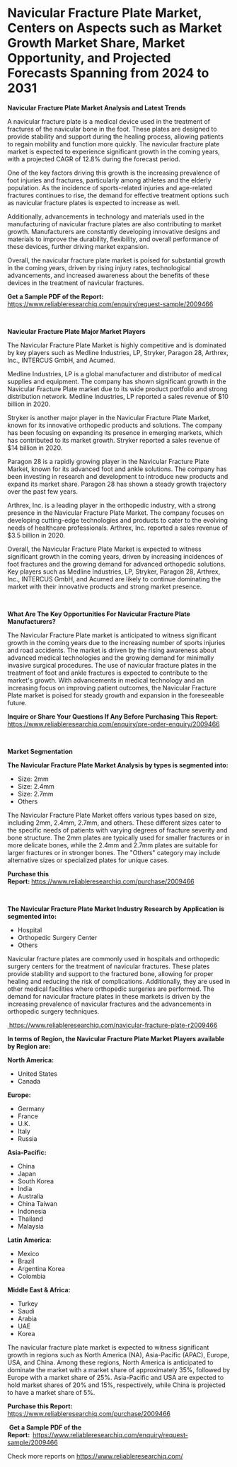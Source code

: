 <p><h1>Navicular Fracture Plate Market, Centers on Aspects such as Market Growth Market Share, Market Opportunity, and Projected Forecasts Spanning from 2024 to 2031</h1></p><p><strong>Navicular Fracture Plate Market Analysis and Latest Trends</strong></p>
<p><p>A navicular fracture plate is a medical device used in the treatment of fractures of the navicular bone in the foot. These plates are designed to provide stability and support during the healing process, allowing patients to regain mobility and function more quickly. The navicular fracture plate market is expected to experience significant growth in the coming years, with a projected CAGR of 12.8% during the forecast period.</p><p>One of the key factors driving this growth is the increasing prevalence of foot injuries and fractures, particularly among athletes and the elderly population. As the incidence of sports-related injuries and age-related fractures continues to rise, the demand for effective treatment options such as navicular fracture plates is expected to increase as well.</p><p>Additionally, advancements in technology and materials used in the manufacturing of navicular fracture plates are also contributing to market growth. Manufacturers are constantly developing innovative designs and materials to improve the durability, flexibility, and overall performance of these devices, further driving market expansion.</p><p>Overall, the navicular fracture plate market is poised for substantial growth in the coming years, driven by rising injury rates, technological advancements, and increased awareness about the benefits of these devices in the treatment of navicular fractures.</p></p>
<p><strong>Get a Sample PDF of the Report:&nbsp;</strong> <a href="https://www.reliableresearchiq.com/enquiry/request-sample/2009466">https://www.reliableresearchiq.com/enquiry/request-sample/2009466</a></p>
<p>&nbsp;</p>
<p><strong>Navicular Fracture Plate Major Market Players</strong></p>
<p><p>The Navicular Fracture Plate Market is highly competitive and is dominated by key players such as Medline Industries, LP, Stryker, Paragon 28, Arthrex, Inc., INTERCUS GmbH, and Acumed. </p><p>Medline Industries, LP is a global manufacturer and distributor of medical supplies and equipment. The company has shown significant growth in the Navicular Fracture Plate market due to its wide product portfolio and strong distribution network. Medline Industries, LP reported a sales revenue of $10 billion in 2020.</p><p>Stryker is another major player in the Navicular Fracture Plate Market, known for its innovative orthopedic products and solutions. The company has been focusing on expanding its presence in emerging markets, which has contributed to its market growth. Stryker reported a sales revenue of $14 billion in 2020.</p><p>Paragon 28 is a rapidly growing player in the Navicular Fracture Plate Market, known for its advanced foot and ankle solutions. The company has been investing in research and development to introduce new products and expand its market share. Paragon 28 has shown a steady growth trajectory over the past few years.</p><p>Arthrex, Inc. is a leading player in the orthopedic industry, with a strong presence in the Navicular Fracture Plate Market. The company focuses on developing cutting-edge technologies and products to cater to the evolving needs of healthcare professionals. Arthrex, Inc. reported a sales revenue of $3.5 billion in 2020.</p><p>Overall, the Navicular Fracture Plate Market is expected to witness significant growth in the coming years, driven by increasing incidences of foot fractures and the growing demand for advanced orthopedic solutions. Key players such as Medline Industries, LP, Stryker, Paragon 28, Arthrex, Inc., INTERCUS GmbH, and Acumed are likely to continue dominating the market with their innovative products and strong market presence.</p></p>
<p>&nbsp;</p>
<p><strong>What Are The Key Opportunities For Navicular Fracture Plate Manufacturers?</strong></p>
<p><p>The Navicular Fracture Plate market is anticipated to witness significant growth in the coming years due to the increasing number of sports injuries and road accidents. The market is driven by the rising awareness about advanced medical technologies and the growing demand for minimally invasive surgical procedures. The use of navicular fracture plates in the treatment of foot and ankle fractures is expected to contribute to the market's growth. With advancements in medical technology and an increasing focus on improving patient outcomes, the Navicular Fracture Plate market is poised for steady growth and expansion in the foreseeable future.</p></p>
<p><strong>Inquire or Share Your Questions If Any Before Purchasing This Report:</strong> <a href="https://www.reliableresearchiq.com/enquiry/pre-order-enquiry/2009466">https://www.reliableresearchiq.com/enquiry/pre-order-enquiry/2009466</a></p>
<p>&nbsp;</p>
<p><strong>Market Segmentation</strong></p>
<p><strong>The Navicular Fracture Plate Market Analysis by types is segmented into:</strong></p>
<p><ul><li>Size: 2mm</li><li>Size: 2.4mm</li><li>Size: 2.7mm</li><li>Others</li></ul></p>
<p><p>The Navicular Fracture Plate Market offers various types based on size, including 2mm, 2.4mm, 2.7mm, and others. These different sizes cater to the specific needs of patients with varying degrees of fracture severity and bone structure. The 2mm plates are typically used for smaller fractures or in more delicate bones, while the 2.4mm and 2.7mm plates are suitable for larger fractures or in stronger bones. The "Others" category may include alternative sizes or specialized plates for unique cases.</p></p>
<p><strong>Purchase this Report:&nbsp;</strong><a href="https://www.reliableresearchiq.com/purchase/2009466">https://www.reliableresearchiq.com/purchase/2009466</a></p>
<p>&nbsp;</p>
<p><strong>The Navicular Fracture Plate Market Industry Research by Application is segmented into:</strong></p>
<p><ul><li>Hospital</li><li>Orthopedic Surgery Center</li><li>Others</li></ul></p>
<p><p>Navicular fracture plates are commonly used in hospitals and orthopedic surgery centers for the treatment of navicular fractures. These plates provide stability and support to the fractured bone, allowing for proper healing and reducing the risk of complications. Additionally, they are used in other medical facilities where orthopedic surgeries are performed. The demand for navicular fracture plates in these markets is driven by the increasing prevalence of navicular fractures and the advancements in orthopedic surgery techniques.</p></p>
<p><a href="https://www.reliableresearchiq.com/navicular-fracture-plate-r2009466">&nbsp;https://www.reliableresearchiq.com/navicular-fracture-plate-r2009466</a></p>
<p><strong>In terms of Region, the Navicular Fracture Plate Market Players available by Region are:</strong></p>
<p>
    <p> <strong> North America: </strong>
        <ul>
            <li>United States</li>
            <li>Canada</li>
        </ul>
        </p> 
    <p> <strong> Europe: </strong>
        <ul>
            <li>Germany</li>
            <li>France</li>
            <li>U.K.</li>
            <li>Italy</li>
            <li>Russia</li>
        </ul>
        </p> 
    <p> <strong> Asia-Pacific: </strong>
        <ul>
            <li>China</li>
            <li>Japan</li>
            <li>South Korea</li>
            <li>India</li>
            <li>Australia</li>
            <li>China Taiwan</li>
            <li>Indonesia</li>
            <li>Thailand</li>
            <li>Malaysia</li>
        </ul>
        </p> 
    <p> <strong> Latin America: </strong>
        <ul>
            <li>Mexico</li>
            <li>Brazil</li>
            <li>Argentina Korea</li>
            <li>Colombia</li>
        </ul>
        </p> 
    <p> <strong> Middle East & Africa: </strong>
        <ul>
            <li>Turkey</li>
            <li>Saudi</li>
            <li>Arabia</li>
            <li>UAE</li>
            <li>Korea</li>
        </ul>
    </p>
    </p>
<p><p>The navicular fracture plate market is expected to witness significant growth in regions such as North America (NA), Asia-Pacific (APAC), Europe, USA, and China. Among these regions, North America is anticipated to dominate the market with a market share of approximately 35%, followed by Europe with a market share of 25%. Asia-Pacific and USA are expected to hold market shares of 20% and 15%, respectively, while China is projected to have a market share of 5%.</p></p>
<p><strong>Purchase this Report: </strong><a href="https://www.reliableresearchiq.com/purchase/2009466">https://www.reliableresearchiq.com/purchase/2009466</a></p>
<p>&nbsp;<strong>Get a Sample PDF of the Report:&nbsp;&nbsp;</strong><a href="https://www.reliableresearchiq.com/enquiry/request-sample/2009466">https://www.reliableresearchiq.com/enquiry/request-sample/2009466</a></p>
<p><strong></strong></p>
<p>Check more reports on <a href="https://www.reliableresearchiq.com/">https://www.reliableresearchiq.com/</a></p>